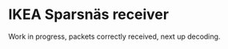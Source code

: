 IKEA Sparsnäs receiver
====================
Work in progress, packets correctly received, next up decoding.
